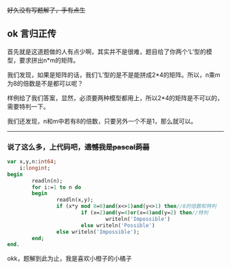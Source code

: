 ~~好久没有写题解了，手有点生~~

## ok 言归正传 
首先就是这道题做的人有点少啊，其实并不是很难，题目给了你两个‘L’型的模型，要求拼出n*m的矩阵。

我们发现，如果是矩阵的话，我们‘L’型的是不是能拼成2*4的矩阵。所以，n乘m为8的倍数是不是都可以呢？

样例给了我们答案，显然，必须要两种模型都用上，所以2*4的矩阵是不可以的，需要特判一下。

我们还发现，n和m中若有8的倍数，只要另外一个不是1，那么就可以。


------------
### 说了这么多，上代码吧，~~遗憾我是pascal蒟蒻~~
```pascal
var x,y,n:int64;
    i:longint;
begin
        readln(n);
        for i:=1 to n do
        begin
                readln(x,y);
                if (x*y mod 8=0)and(x<>1)and(y<>1) then//8的倍数和特判
                        if (x=2)and(y=4)or(x=4)and(y=2) then//特判
                                writeln('Impossible')
                        else writeln('Possible')
                else writeln('Impossible');
        end;
end.


```
okk，题解到此为止，我是喜欢小橙子的小橘子